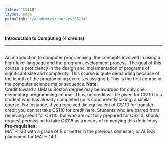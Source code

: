 ```yaml
---
title: "CS110"
layout: page
permalink: "/academics/courses/CS110"
---
```




\
**Introduction to Computing (4 credits)**

---

\
An introduction to computer programming: the concepts involved in using a high-level language and the program development process. The goal of this course is proficiency in the design and implementation of programs of significant size and complexity. This course is quite demanding because of the length of the programming exercises assigned. This is the first course in the computer science major sequence.
**Note:**
\
Credit toward a UMass Boston degree may be awarded for only one elementary programming course. Thus, no credit will be given for CS110 to a student who has already completed (or is concurrently taking) a similar course. For instance, if you received the equivalent of CS110 for transfer credit you cannot take CS110 for credit here. Students who are barred from receiving credit for CS110, but who are not fully prepared for CS210, should request permission to take CS119 as a means of remedying this deficiency.
\
**Pre-requisites:**
\
MATH 130 with a grade of B or better in the previous semester; or ALEKS placement for MATH 140
